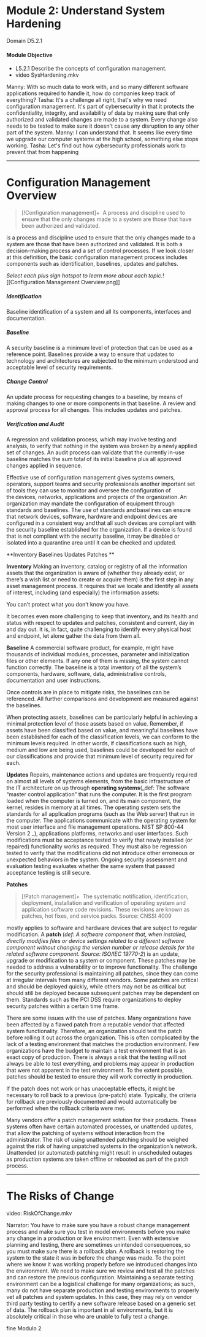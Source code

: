 # Module 2: Understand System Hardening

Domain D5.2.1

#### Module Objective

-   L5.2.1 Describe the concepts of configuration management.
- video SysHardening.mkv

Manny: With so much data to work with, and so many different software applications required to handle it, how do companies keep track of everything? Tasha: It's a challenge all right, that's why we need configuration management. It's part of cybersecurity in that it protects the confidentiality, integrity, and availability of data by making sure that only authorized and validated changes are made to a system. Every change also needs to be tested to make sure it doesn't cause any disruption to any other part of the system. Manny: I can understand that. It seems like every time we upgrade our computer systems at the high school, something else stops working. Tasha: Let's find out how cybersecurity professionals work to prevent that from happening

****
# Configuration Management Overview

>[!Configuration management]+ 
> A process and discipline used to ensure that the only changes made to a system are those that have been authorized and validated.

is a process and discipline used to ensure that the only changes made to a system are those that have been authorized and validated. It is both a decision-making process and a set of control processes. If we look closer at this definition, the basic configuration management process includes components such as identification, baselines, updates and patches.  

_Select each plus sign hotspot to learn more about each topic._![[Configuration Management Overview.png]]
##### Identification
Baseline identification of a system and all its components, interfaces and documentation.

##### Baseline
A security baseline is a minimum level of protection that can be used as a reference point. Baselines provide a way to ensure that updates to technology and architectures are subjected to the minimum understood and acceptable level of security requirements.

##### Change Control
An update process for requesting changes to a baseline, by means of making changes to one or more components in that baseline. A review and approval process for all changes. This includes updates and patches.

##### Verification and Audit
A regression and validation process, which may involve testing and analysis, to verify that nothing in the system was broken by a newly applied set of changes. An audit process can validate that the currently in-use baseline matches the sum total of its initial baseline plus all approved changes applied in sequence.


Effective use of configuration management gives systems owners, operators, support teams and security professionals another important set of tools they can use to monitor and oversee the configuration of the devices, networks, applications and projects of the organization. An organization may mandate the configuration of equipment through standards and baselines. The use of standards and baselines can ensure that network devices, software, hardware and endpoint devices are configured in a consistent way and that all such devices are compliant with the security baseline established for the organization. If a device is found that is not compliant with the security baseline, it may be disabled or isolated into a quarantine area until it can be checked and updated.

**Inventory Baselines Updates Patches **

**Inventory**
Making an inventory, catalog or registry of all the information assets that the organization is aware of (whether they already exist, or there’s a wish list or need to create or acquire them) is the first step in any asset management process. It requires that we locate and identify all assets of interest, including (and especially) the information assets:

You can’t protect what you don’t know you have.

It becomes even more challenging to keep that inventory, and its health and status with respect to updates and patches, consistent and current, day in and day out. It is, in fact, quite challenging to identify every physical host and endpoint, let alone gather the data from them all.

**Baseline**
A commercial software product, for example, might have thousands of individual modules, processes, parameter and initialization files or other elements. If any one of them is missing, the system cannot function correctly. The baseline is a total inventory of all the system’s components, hardware, software, data, administrative controls, documentation and user instructions.

Once controls are in place to mitigate risks, the baselines can be referenced. All further comparisons and development are measured against the baselines.

When protecting assets, baselines can be particularly helpful in achieving a minimal protection level of those assets based on value. Remember, if assets have been classified based on value, and meaningful baselines have been established for each of the classification levels, we can conform to the minimum levels required. In other words, if classifications such as high, medium and low are being used, baselines could be developed for each of our classifications and provide that minimum level of security required for each.

**Updates**
Repairs, maintenance actions and updates are frequently required on almost all levels of systems elements, from the basic infrastructure of the IT architecture on up through **operating systems**(_def: The software “master control application” that runs the computer. It is the first program loaded when the computer is turned on, and its main component, the kernel, resides in memory at all times. The operating system sets the standards for all application programs (such as the Web server) that run in the computer. The applications communicate with the operating system for most user interface and file management operations. NIST SP 800-44 Version 2 _), applications platforms, networks and user interfaces. Such modifications must be acceptance tested to verify that newly installed (or repaired) functionality works as required. They must also be regression tested to verify that the modifications did not introduce other erroneous or unexpected behaviors in the system. Ongoing security assessment and evaluation testing evaluates whether the same system that passed acceptance testing is still secure.

**Patches**
>[!Patch management]+ 
> The systematic notification, identification, deployment, installation and verification of operating system and application software code revisions. These revisions are known as patches, hot fixes, and service packs. Source: CNSSI 4009

mostly applies to software and hardware devices that are subject to regular modification. A **patch** (_def:  A software component that, when installed, directly modifies files or device settings related to a different software component without changing the version number or release details for the related software component. Source: ISO/IEC 19770-2_) is an update, upgrade or modification to a system or component. These patches may be needed to address a vulnerability or to improve functionality. The challenge for the security professional is maintaining all patches, since they can come at irregular intervals from many different vendors. Some patches are critical and should be deployed quickly, while others may not be as critical but should still be deployed because subsequent patches may be dependent on them. Standards such as the PCI DSS require organizations to deploy security patches within a certain time frame.

There are some issues with the use of patches. Many organizations have been affected by a flawed patch from a reputable vendor that affected system functionality. Therefore, an organization should test the patch before rolling it out across the organization. This is often complicated by the lack of a testing environment that matches the production environment. Few organizations have the budget to maintain a test environment that is an exact copy of production. There is always a risk that the testing will not always be able to test everything, and problems may appear in production that were not apparent in the test environment. To the extent possible, patches should be tested to ensure they will work correctly in production.

If the patch does not work or has unacceptable effects, it might be necessary to roll back to a previous (pre-patch) state. Typically, the criteria for rollback are previously documented and would automatically be performed when the rollback criteria were met.


Many vendors offer a patch management solution for their products. These systems often have certain automated processes, or unattended updates, that allow the patching of systems without interaction from the administrator. The risk of using unattended patching should be weighed against the risk of having unpatched systems in the organization’s network. Unattended (or automated) patching might result in unscheduled outages as production systems are taken offline or rebooted as part of the patch process.
****
# The Risks of Change
video: RiskOfChange.mkv

Narrator: You have to make sure you have a robust change management process and make sure you test in model environments before you make any change in a production or live environment. Even with extensive planning and testing, there are sometimes unintended consequences, so you must make sure there is a rollback plan. A rollback is restoring the system to the state it was in before the change was made. To the point where we know it was working properly before we introduced changes into the environment. We need to make sure we review and test all the patches and can restore the previous configuration. Maintaining a separate testing environment can be a logistical challenge for many organizations; as such, many do not have separate production and testing environments to properly vet all patches and system updates. In this case, they may rely on vendor third party testing to certify a new software release based on a generic set of data. The rollback plan is important in all environments, but it is absolutely critical in those who are unable to fully test a change.

fine Modulo 2




